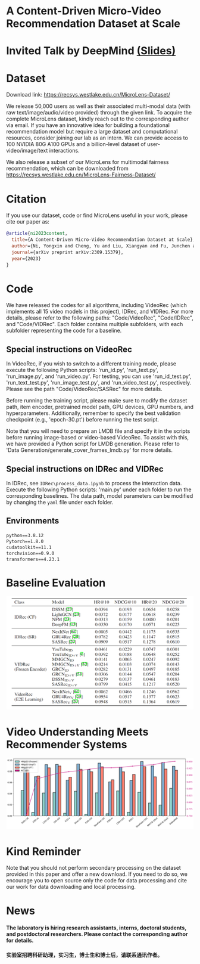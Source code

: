 # A Content-Driven Micro-Video Recommendation Dataset at Scale

# Invited Talk by DeepMind [(Slides)](https://github.com/westlake-repl/MicroLens/blob/master/MicroLens_DeepMind_Talk.pdf)

# Dataset

Download link: https://recsys.westlake.edu.cn/MicroLens-Dataset/

<!-- Dataset downloader (for Windows): https://github.com/microlens2023/microlens-dataset/blob/master/Downloader/microlens_downloader.exe

Dataset downloader (for Linux): https://github.com/microlens2023/microlens-dataset/blob/master/Downloader/microlens_downloader

Dataset downloader (for Mac): https://github.com/microlens2023/microlens-dataset/blob/master/Downloader/microlens_downloader_mac

For review purposes, we are temporarily releasing a portion of our Microlens dataset.

We have uploaded a MicroLens-TOY folder, which contains 100 randomly sampled videos from the Microlens dataset. The folder includes cover images, audio files, video content, and textual captions for all 100 videos.

Additionally, we have provided a MicroLens-100K folder, which consists of the MicroLens-100K_pairs.tsv file containing interaction pairs (each row indicates a user and the videos they interacted with, sorted by interaction timestamp), along with audio files, textual captions, and corresponding watermarked cover files for all videos in the MicroLens-100K dataset. Please note that video content for MicroLens-100K is currently not available.

For various types of modal data and the interaction pairs of MicroLens-100K, MicroLens-1M, and MicroLens, we will release all of them once the paper is accepted. -->

We release 50,000 users as well as their associated multi-modal data (with raw text/image/audio/video provided) through the given link. To acquire the complete MicroLens dataset, kindly reach out to the corresponding author via email. If you have an innovative idea for building a foundational recommendation model but require a large dataset and computational resources, consider joining our lab as an intern. We can provide access to 100 NVIDIA 80G A100 GPUs and a billion-level dataset of user-video/image/text interactions.

We also release a subset of our MicroLens for multimodal fairness recommendation, which can be downloaded from https://recsys.westlake.edu.cn/MicroLens-Fairness-Dataset/

# Citation
If you use our dataset, code or find MicroLens useful in your work, please cite our paper as:

```bib
@article{ni2023content,
  title={A Content-Driven Micro-Video Recommendation Dataset at Scale},
  author={Ni, Yongxin and Cheng, Yu and Liu, Xiangyan and Fu, Junchen and Li, Youhua and He, Xiangnan and Zhang, Yongfeng and Yuan, Fajie},
  journal={arXiv preprint arXiv:2309.15379},
  year={2023}
}
```

# Code

We have released the codes for all algorithms, including VideoRec (which implements all 15 video models in this project), IDRec, and VIDRec. For more details, please refer to the following paths: "Code/VideoRec", "Code/IDRec", and "Code/VIDRec". Each folder contains multiple subfolders, with each subfolder representing the code for a baseline.

## Special instructions on VideoRec

In VideoRec, if you wish to switch to a different training mode, please execute the following Python scripts: 'run_id.py', 'run_text.py', 'run_image.py', and 'run_video.py'. For testing, you can use 'run_id_test.py', 'run_text_test.py', 'run_image_test.py', and 'run_video_test.py', respectively. Please see the path "Code/VideoRec/SASRec" for more details.

Before running the training script, please make sure to modify the dataset path, item encoder, pretrained model path, GPU devices, GPU numbers, and hyperparameters. Additionally, remember to specify the best validation checkpoint (e.g., 'epoch-30.pt') before running the test script.

Note that you will need to prepare an LMDB file and specify it in the scripts before running image-based or video-based VideoRec. To assist with this, we have provided a Python script for LMDB generation. Please refer to 'Data Generation/generate_cover_frames_lmdb.py' for more details.

## Special instructions on IDRec and VIDRec

In IDRec, see `IDRec\process_data.ipynb` to process the interaction data.  Execute the following Python scripts: 'main.py'  under each folder to run the corresponding baselines. The data path, model parameters can be modified by changing the `yaml` file under each folder. 

## Environments
```
python==3.8.12
Pytorch==1.8.0
cudatoolkit==11.1
torchvision==0.9.0
transformers==4.23.1
```

# Baseline Evaluation

<div align=center><img src="https://github.com/microlens2023/microlens-dataset/blob/main/Results/baseline_evaluation.png"/></div>

# Video Understanding Meets Recommender Systems

<div align=center><img src="https://github.com/microlens2023/microlens-dataset/blob/main/Results/video_meets_rs.png"/></div>

# Kind Reminder

Note that you should not perform secondary processing on the dataset provided in this paper and offer a new download. If you need to do so, we encourage you to open source only the code for data processing and cite our work for data downloading and local processing.

# News
#### The laboratory is hiring research assistants, interns, doctoral students, and postdoctoral researchers. Please contact the corresponding author for details.
#### 实验室招聘科研助理，实习生，博士生和博士后，请联系通讯作者。
